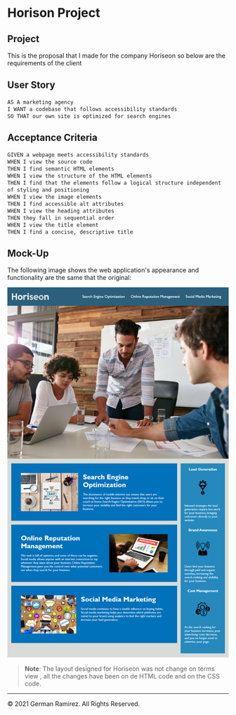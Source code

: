 # Horison Project

## Project
This is the proposal that I made for the company Horiseon so below are the requirements of the client

## User Story

```
AS A marketing agency
I WANT a codebase that follows accessibility standards
SO THAT our own site is optimized for search engines
```

## Acceptance Criteria

```
GIVEN a webpage meets accessibility standards
WHEN I view the source code
THEN I find semantic HTML elements
WHEN I view the structure of the HTML elements
THEN I find that the elements follow a logical structure independent of styling and positioning
WHEN I view the image elements
THEN I find accessible alt attributes
WHEN I view the heading attributes
THEN they fall in sequential order
WHEN I view the title element
THEN I find a concise, descriptive title
```

## Mock-Up

The following image shows the web application's appearance and functionality are the same that the original:

![The Horiseon webpage includes a navigation bar, a header image, and cards with text and images at the bottom of the page.](./assets/images/readme/01-html-css-git-homework-demo.png)

> **Note**: The layout designed for Horiseon was not change on terms view , all the changes have been on de HTML code and on the CSS code.

---
© 2021 German Ramirez. All Rights Reserved.
